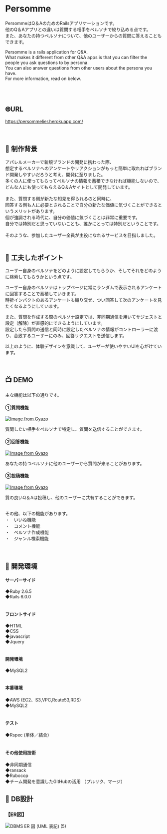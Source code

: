

# Persomme

PersommeはQ＆AのためのRailsアプリケーションです。  
他のQ＆Aアプリとの違いは質問する相手をペルソナで絞り込める点です。  
また、あなたの持つペルソナについて、他のユーザーからの質問に答えることもできます。  

Persomme is a rails application for Q&A.  
What makes it different from other Q&A apps is that you can filter the people you ask questions to by persona.  
You can also answer questions from other users about the persona you have.  
For more information, read on below.  
<br>

<br>

## :globe_with_meridians:URL
https://persommelier.herokuapp.com/    
<br>
<br>
  
## :green_book: 制作背景
アパレルメーカーで新規ブランドの開発に携わった際、  
想定するペルソナへのアンケートやリアクションがもっと簡単に取れればブランド開発しやすいだろうと考え、開発に至りました。  
多くの人に使ってもらってペルソナの情報を蓄積できなければ機能しないので、どんな人にも使ってもらえるQ＆Aサイトとして開発しています。  
<br>
また、質問する側が新たな知見を得られるのと同時に、  
回答する側も人に必要とされることで自分の新たな価値に気づくことができるというメリットがあります。   
個が強調される時代に、自分の価値に気づくことは非常に重要です。  
自分では特別だと思っていないことも、誰かにとっては特別だということです。  
<br>
そのような、参加したユーザー全員が主役になれるサービスを目指しました。
<br>
<br>

## :pushpin: 工夫したポイント
ユーザー自身のペルソナをどのように設定してもらうか、そしてそれをどのように検索してもらうかという点です。  

ユーザー自身のペルソナはトップページに常にランダムで表示されるアンケートに回答することで蓄積していきます。　　  
時折インパクトのあるアンケートも織り交ぜ、つい回答して次のアンケートを見たくなるようにしています。  

また、質問を作成する際のペルソナ設定では、非同期通信を用いてサジェストと設定（解除）が直感的にできるようにしています。  
設定したら質問の送信と同時に設定したペルソナの情報がコントローラーに渡り、合致するユーザーにのみ、回答リクエストを送信します。　　

以上のように、体験デザインを意識して、ユーザーが使いやすいUIを心がけています。  
<br>
<br>
  
  

## :tv: DEMO  
主な機能は以下の通りです。  
#### ①質問機能  
[![Image from Gyazo](https://i.gyazo.com/6ca5ce31fcb65b290b1b7dae38967474.gif)](https://gyazo.com/6ca5ce31fcb65b290b1b7dae38967474)  

質問したい相手をペルソナで特定し、質問を送信することができます。  

#### ②回答機能  
[![Image from Gyazo](https://i.gyazo.com/866f299ee242ce2d2700eec20558a7e3.gif)](https://gyazo.com/866f299ee242ce2d2700eec20558a7e3)  

あなたの持つペルソナに他のユーザーから質問が来ることがあります。  

#### ③投稿機能  
[![Image from Gyazo](https://i.gyazo.com/b2da83dc851cee8f6d1a8810afafc141.gif)](https://gyazo.com/b2da83dc851cee8f6d1a8810afafc141)  

質の良いQ＆Aは投稿し、他のユーザーに共有することができます。  

<br>
その他、以下の機能があります。<br>
・　いいね機能<br>
・　コメント機能<br>
・　ペルソナ作成機能<br>
・　ジャンル検索機能<br>
<br>
<br>

## :wrench: 開発環境  
#### サーバーサイド  
◆Ruby 2.6.5  
◆Rails 6.0.0  
<br>
#### フロントサイド  
◆HTML  
◆CSS  
◆javascript    
◆Jquery  
<br>
#### 開発環境  
◆MySQL2  
<br>
#### 本番環境  
◆AWS (EC2、S3,VPC,Route53,RDS)    
◆MySQL2  
<br>
#### テスト  
◆Rspec (単体／結合）   
<br>
#### その他使用技術  
◆非同期通信  
◆ransack  
◆Rubocop  
◆チーム開発を意識したGitHubの活用 （プルリク、マージ）  


## :page_facing_up: DB設計
### 【ER図】  
![DBMS ER 図 (UML 表記) (5)](https://user-images.githubusercontent.com/67946046/93851048-64afa180-fcea-11ea-8ee3-cbed0cf0b964.png)



  




